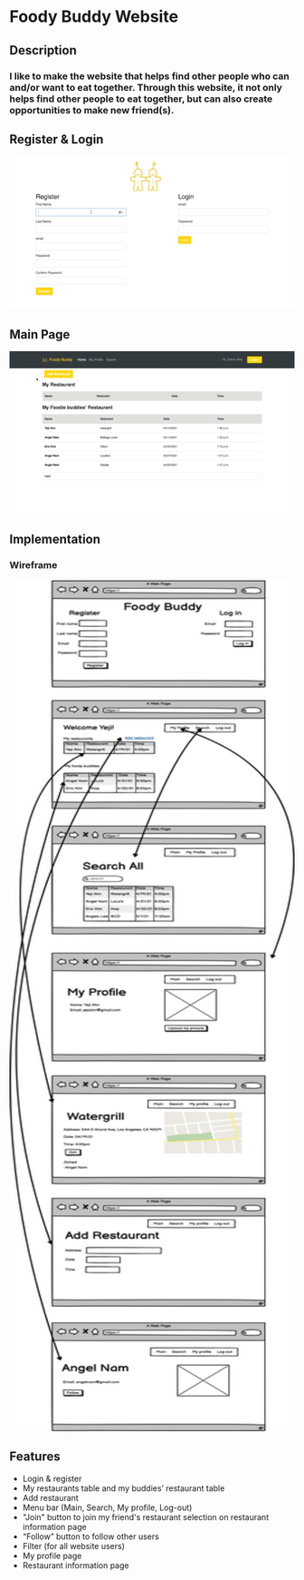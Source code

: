 # Foody Buddy Website

## Description
<h3>
I like to make the website that helps find other people who can and/or want to eat
together.
<span>
Through this website, it not only helps find other people to eat together, but can also
create opportunities to make new friend(s).</h3>

## Register & Login
<img src="https://github.com/yejiahn93/foody_buddy/blob/main/foody_app/static/foody_buddy_login_register.gif">

## Main Page
<img src="https://github.com/yejiahn93/foody_buddy/blob/main/foody_app/static/Foody_buddy_main.gif">

## Implementation
<h3>Wireframe</h3>
<img src="foody_app/static/Foody_Buddy.png" width="700" height="1500">

## Features
<ul>
  <li> Login &amp; register</li>
  <li> My restaurants table and my buddies’ restaurant table</li>
  <li> Add restaurant</li>
  <li> Menu bar (Main, Search, My profile, Log-out)</li>
  <li> &quot;Join&quot; button to join my friend&#39;s restaurant selection on restaurant information
  page</li>
  <li> “Follow” button to follow other users</li>
  <li> Filter (for all website users)</li>
  <li> My profile page</li>
  <li> Restaurant information page</li>
</ul>
